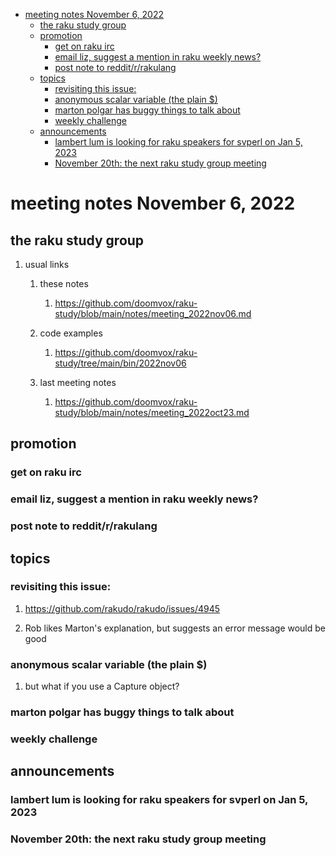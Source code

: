 - [meeting notes November 6, 2022](#orgb62db8f)
  - [the raku study group](#org630124d)
  - [promotion](#org5ab4cda)
    - [get on raku irc](#org0ffba71)
    - [email liz, suggest a mention in raku weekly news?](#org837866a)
    - [post note to reddit/r/rakulang](#orgb2fee71)
  - [topics](#org61e3171)
    - [revisiting this issue:](#org4482975)
    - [anonymous scalar variable (the plain $)](#org6e91bd3)
    - [marton polgar has buggy things to talk about](#orgc034c06)
    - [weekly challenge](#orgb98a7d4)
  - [announcements](#orgd24f3fc)
    - [lambert lum is looking for raku speakers for svperl on Jan 5, 2023](#org6ff6b41)
    - [November 20th: the next raku study group meeting](#org42e9674)


<a id="orgb62db8f"></a>

# meeting notes November 6, 2022


<a id="org630124d"></a>

## the raku study group

1.  usual links

    1.  these notes
    
        1.  <https://github.com/doomvox/raku-study/blob/main/notes/meeting_2022nov06.md>
    
    2.  code examples
    
        1.  <https://github.com/doomvox/raku-study/tree/main/bin/2022nov06>
    
    3.  last meeting notes
    
        1.  <https://github.com/doomvox/raku-study/blob/main/notes/meeting_2022oct23.md>


<a id="org5ab4cda"></a>

## promotion


<a id="org0ffba71"></a>

### get on raku irc


<a id="org837866a"></a>

### email liz, suggest a mention in raku weekly news?


<a id="orgb2fee71"></a>

### post note to reddit/r/rakulang


<a id="org61e3171"></a>

## topics


<a id="org4482975"></a>

### revisiting this issue:

1.  <https://github.com/rakudo/rakudo/issues/4945>

2.  Rob likes Marton's explanation, but suggests an error message would be good


<a id="org6e91bd3"></a>

### anonymous scalar variable (the plain $)

1.  but what if you use a Capture object?


<a id="orgc034c06"></a>

### marton polgar has buggy things to talk about


<a id="orgb98a7d4"></a>

### weekly challenge


<a id="orgd24f3fc"></a>

## announcements


<a id="org6ff6b41"></a>

### lambert lum is looking for raku speakers for svperl on Jan 5, 2023


<a id="org42e9674"></a>

### November 20th: the next raku study group meeting
